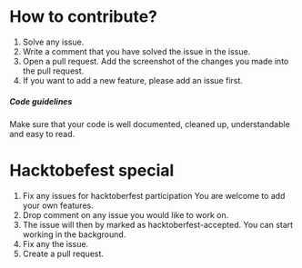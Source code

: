 # How to contribute?
1) Solve any issue.
2) Write a comment that you have solved the issue in the issue.
3) Open a pull request. Add the screenshot of the changes you made into the pull request.
4) If you want to add a new feature, please add an issue first.

##### Code guidelines

Make sure that your code is well documented, cleaned up, understandable and easy to read.  


# Hacktobefest special 
1) Fix any issues for hacktoberfest participation You are welcome to add your own features. 
2) Drop comment on any issue you would like to work on.
3) The issue will then by marked as hacktoberfest-accepted. You can start working in the background.
4) Fix any the issue.
5) Create a pull request.
